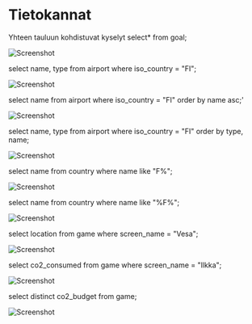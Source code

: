 # Tietokannat

Yhteen tauluun kohdistuvat kyselyt
select* from goal;

![Screenshot](../Screenshot_2024-09-18_20114117.png)

select name, type from airport where iso_country = "FI";

![Screenshot](Screenshot%2024-09-18%120901.png)

select name from airport where iso_country = "FI" order by name asc;'

![Screenshot](Screenshot%2024-09-18%121527.png)

select name, type from airport where iso_country = "FI" order by type, name;

![Screenshot](Screenshot%2024-09-18%121902.png)

select name from country where name like "F%";

![Screenshot](Screenshot%2024-09-18%122852.png)

select name from country where name like "%F%";

![Screenshot](Screenshot%2024-09-18%124559.png)

select location from game where screen_name = "Vesa";

![Screenshot](Screenshot%2024-09-18%124754.png)

select co2_consumed from game where screen_name = "Ilkka";

![Screenshot](Screenshot%2024-09-18%125031.png)

select distinct co2_budget from game;

![Screenshot](Screenshot%2024-09-18%125234.png)
